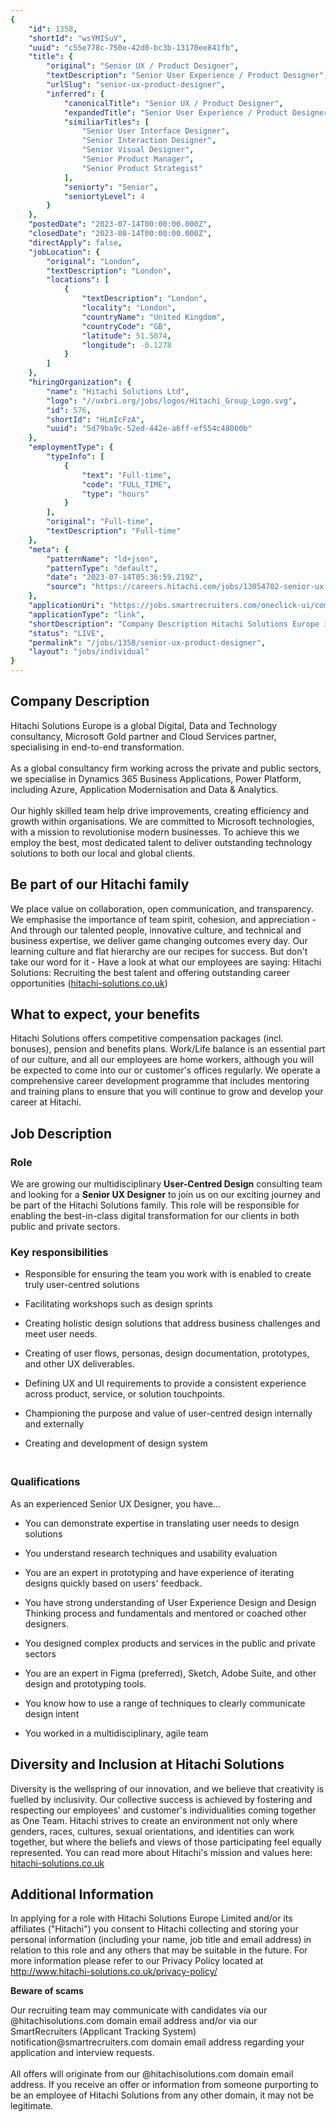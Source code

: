 ```yaml
---
{
	"id": 1358,
	"shortId": "wsYMISuV",
	"uuid": "c55e778c-750e-42d0-bc3b-13170ee841fb",
	"title": {
		"original": "Senior UX / Product Designer",
		"textDescription": "Senior User Experience / Product Designer",
		"urlSlug": "senior-ux-product-designer",
		"inferred": {
			"canonicalTitle": "Senior UX / Product Designer",
			"expandedTitle": "Senior User Experience / Product Designer",
			"similiarTitles": [
				"Senior User Interface Designer",
				"Senior Interaction Designer",
				"Senior Visual Designer",
				"Senior Product Manager",
				"Senior Product Strategist"
			],
			"seniorty": "Senior",
			"seniortyLevel": 4
		}
	},
	"postedDate": "2023-07-14T00:00:00.000Z",
	"closedDate": "2023-08-14T00:00:00.000Z",
	"directApply": false,
	"jobLocation": {
		"original": "London",
		"textDescription": "London",
		"locations": [
			{
				"textDescription": "London",
				"locality": "London",
				"countryName": "United Kingdom",
				"countryCode": "GB",
				"latitude": 51.5074,
				"longitude": -0.1278
			}
		]
	},
	"hiringOrganization": {
		"name": "Hitachi Solutions Ltd",
		"logo": "//uxbri.org/jobs/logos/Hitachi_Group_Logo.svg",
		"id": 576,
		"shortId": "HLmIcFzA",
		"uuid": "5d79ba9c-52ed-442e-a6ff-ef554c48000b"
	},
	"employmentType": {
		"typeInfo": [
			{
				"text": "Full-time",
				"code": "FULL_TIME",
				"type": "hours"
			}
		],
		"original": "Full-time",
		"textDescription": "Full-time"
	},
	"meta": {
		"patternName": "ld+json",
		"patternType": "default",
		"date": "2023-07-14T05:36:59.219Z",
		"source": "https://careers.hitachi.com/jobs/13054702-senior-ux-slash-product-designer?tm_job=743999918219063HS&tm_event=view&tm_company=2531"
	},
	"applicationUri": "https://jobs.smartrecruiters.com/oneclick-ui/company/HitachiSolutions/publication/14a2e35b-650d-49e8-a91d-2fcbfd5da5d8?dcr_ci=HitachiSolutions",
	"applicationType": "link",
	"shortDescription": "Company Description Hitachi Solutions Europe is a global Digital, Data and Technology consultancy, Microsoft Gold partner and Cloud Services partner, specialising in end-to-end-- transformation. As a",
	"status": "LIVE",
	"permalink": "/jobs/1358/senior-ux-product-designer",
	"layout": "jobs/individual"
}
---
```

<h2><strong>Company Description</strong></h2><p>Hitachi Solutions Europe is a global Digital, Data and Technology consultancy, Microsoft Gold partner and Cloud Services partner, specialising in end-to-end transformation.<br><br>As a global consultancy firm working across the private and public sectors, we specialise in Dynamics 365 Business Applications, Power Platform, including Azure, Application Modernisation and Data &amp; Analytics.<br><br>Our highly skilled team help drive improvements, creating efficiency and growth within organisations. We are committed to Microsoft technologies, with a mission to revolutionise modern businesses. To achieve this we employ the best, most dedicated talent to deliver outstanding technology solutions to both our local and global clients.</p><h2>Be part of our Hitachi family</h2><p>We place value on collaboration, open communication, and transparency. We emphasise the importance of team spirit, cohesion, and appreciation - And through our talented people, innovative culture, and technical and business expertise, we deliver game changing outcomes every day. Our learning culture and flat hierarchy are our recipes for success. But don't take our word for it - Have a look at what our employees are saying: Hitachi Solutions: Recruiting the best talent and offering outstanding career opportunities (<a target="_blank" rel="noopener noreferrer nofollow" href="http://hitachi-solutions.co.uk">hitachi-solutions.co.uk</a>)</p><h2>What to expect, your benefits</h2><p>Hitachi Solutions offers competitive compensation packages (incl. bonuses), pension and benefits plans. Work/Life balance is an essential part of our culture, and all our employees are home workers, although you will be expected to come into our or customer's offices regularly. We operate a comprehensive career development programme that includes mentoring and training plans to ensure that you will continue to grow and develop your career at Hitachi.</p><h2>Job Description</h2><h3>Role</h3><p>We are growing our multidisciplinary <strong>User-Centred Design</strong> consulting team and looking for a <strong>Senior UX Designer</strong> to join us on our exciting journey and be part of the Hitachi Solutions family. This role will be responsible for enabling the best-in-class digital transformation for our clients in both public and private sectors.</p><h3>Key responsibilities<br></h3><ul><li><p>Responsible for ensuring the team you work with is enabled to create truly user-centred solutions</p></li><li><p>Facilitating workshops such as design sprints</p></li><li><p>Creating holistic design solutions that address business challenges and meet user needs.</p></li><li><p>Creating of user flows, personas, design documentation, prototypes, and other UX deliverables.</p></li><li><p>Defining UX and UI requirements to provide a consistent experience across product, service, or solution touchpoints.</p></li><li><p>Championing the purpose and value of user-centred design internally and externally</p></li><li><p>Creating and development of design system</p></li></ul><h3><br><strong>Qualifications</strong></h3><p>As an experienced Senior UX Designer, you have...<br></p><ul><li><p>You can demonstrate expertise in translating user needs to design solutions</p></li><li><p>You understand research techniques and usability evaluation</p></li><li><p>You are an expert in prototyping and have experience of iterating designs quickly based on users' feedback.</p></li><li><p>You have strong understanding of User Experience Design and Design Thinking process and fundamentals and mentored or coached other designers.</p></li><li><p>You designed complex products and services in the public and private sectors</p></li><li><p>You are an expert in Figma (preferred), Sketch, Adobe Suite, and other design and prototyping tools.</p></li><li><p>You know how to use a range of techniques to clearly communicate design intent</p></li><li><p>You worked in a multidisciplinary, agile team</p></li></ul><h2><strong>Diversity and Inclusion at Hitachi Solutions</strong></h2><p>Diversity is the wellspring of our innovation, and we believe that creativity is fuelled by inclusivity. Our collective success is achieved by fostering and respecting our employees' and customer's individualities coming together as One Team. Hitachi strives to create an environment not only where genders, races, cultures, sexual orientations, and identities can work together, but where the beliefs and views of those participating feel equally represented. You can read more about Hitachi's mission and values here: <a target="_blank" rel="noopener noreferrer nofollow" href="http://hitachi-solutions.co.uk">hitachi-solutions.co.uk</a></p><h2><strong>Additional Information</strong></h2><p>In applying for a role with Hitachi Solutions Europe Limited and/or its affiliates ("Hitachi") you consent to Hitachi collecting and storing your personal information (including your name, job title and email address) in relation to this role and any others that may be suitable in the future. For more information please refer to our Privacy Policy located at <a target="_blank" rel="noopener noreferrer nofollow" href="http://www.hitachi-solutions.co.uk/privacy-policy/">http://www.hitachi-solutions.co.uk/privacy-policy/</a></p><p><strong>Beware of scams</strong></p><p>Our recruiting team may communicate with candidates via our @hitachisolutions.com domain email address and/or via our SmartRecruiters (Applicant Tracking System) notification@smartrecruiters.com domain email address regarding your application and interview requests. <br><br>All offers will originate from our @hitachisolutions.com domain email address. If you receive an offer or information from someone purporting to be an employee of Hitachi Solutions from any other domain, it may not be legitimate.</p>
